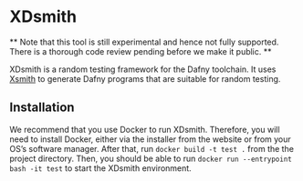 # XDsmith

** Note that this tool is still experimental and hence not fully supported. There is a thorough code review pending before we make it public. **

XDsmith is a random testing framework for the Dafny toolchain. It uses [Xsmith](https://www.flux.utah.edu/project/xsmith) to generate Dafny programs that are suitable for random testing.

## Installation

We recommend that you use Docker to run XDsmith. Therefore, you will need to install Docker, either via the installer from the website or from your OS’s software manager. After that, run `docker build -t test .` from the the project directory. Then, you should be able to run `docker run --entrypoint bash -it test` to start the XDsmith environment.
